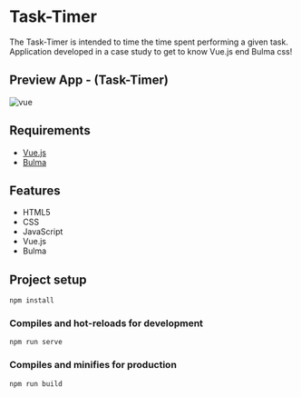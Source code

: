 # Task-Timer
The Task-Timer is intended to time the time spent performing a given task. Application developed in a case study to get to know Vue.js end Bulma css!

## Preview App - (Task-Timer)
![vue](https://user-images.githubusercontent.com/61219090/170892280-302f7364-be4a-4c06-b951-8b499dff3a21.png)

## Requirements
- [Vue.js](https://vuejs.org/)
- [Bulma](https://bulma.io/)

## Features
- HTML5
- CSS
- JavaScript
- Vue.js
- Bulma

## Project setup
```
npm install
```

### Compiles and hot-reloads for development
```
npm run serve
```

### Compiles and minifies for production
```
npm run build
```
